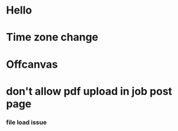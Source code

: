 # Hello

# Time zone change
# Offcanvas
# don't allow pdf upload in job post page
### file load issue 



